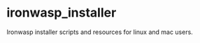 ironwasp_installer
==================

Ironwasp installer scripts and resources for linux and mac users.
